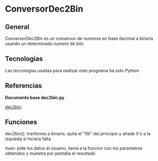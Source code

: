 # ConversorDec2Bin

## General

ConversorDec2Bin es un conversor de numeros en base decimal a binaria usando un determinado numero de bits

## Tecnologias

Las tecnologias usadas para realizar este programa ha sido _Pyhton_

## Referencias

**Documento base dec2bin.py** 

[dec2bin](https://aulavirtual.uji.es/pluginfile.php/5819738/mod_resource/content/0/dec2bin.py)

## Funciones

dec2bin(): tranforma a binario, quita el "0b" del principio y añade 0's a la izquieda si hiciera falta

main: pide los datos al usuario, llama a la funcion con los parametros obtenidos y muestra por pantalla el resultado